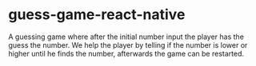 # guess-game-react-native

A guessing game where after the initial number input the player has the guess the number.
We help the player by telling if the number is lower or higher until he finds the number, afterwards the game can be restarted.
